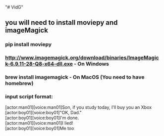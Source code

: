 "# VidG" 

## you will need to install moviepy and imageMagick
### pip install moviepy
### http://www.imagemagick.org/download/binaries/ImageMagick-6.9.11-28-Q8-x64-dll.exe - On Windows
### brew install imagemagick - On MacOS (You need to have homebrew)

### input script format:
[actor:man01][voice:man01]Son, if you study today, I'll buy you an Xbox <br/>
[actor:boy01][voice:boy01]"OK, Dad."<br/>
[actor:boy01][voice:boy01]I'm done.<br/>
[actor:man01][voice:man01]I lied!<br/>
[actor:boy01][voice:boy01]Me too<br/>
      